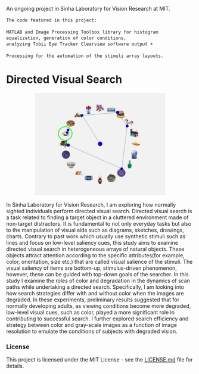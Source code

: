 An ongoing project in Sinha Laboratory for Vision Research at MIT.

	The code featured in this project: 

	MATLAB and Image Processing Toolbox library for histogram equalization, generation of color conditions,
	analyzing Tobii Eye Tracker Clearview software output + 
	
	Processing for the automation of the stimuli array layouts.


# Directed Visual Search

<p align="center"><img src="https://github.com/egeozin/Directed-Visual-Search/blob/master/images/dvc_sinha.jpg" width="350"></p>

In Sinha Laboratory for Vision Research, I am exploring how normally sighted individuals perform directed visual search. Directed visual search is a task related to finding a target object in a cluttered environment made of non-target distractors. It is fundamental to not only everyday tasks but also to the manipulation of visual aids such as diagrams, sketches, drawings, charts. Contrary to past work which usually use synthetic stimuli such as lines and focus on low-level saliency cues, this study aims to examine directed visual search in heterogeneous arrays of natural objects. These objects attract attention according to the specific attributes(for example, color, orientation, size etc.) that are called visual salience of the stimuli. The visual saliency of items are bottom-up, stimulus-driven phenomenon, however, these can be guided with top-down goals of the searcher. In this study I examine the roles of color and degradation in the dynamics of scan paths while undertaking a directed search. Specifically, I am looking into how search strategies differ with and without color when the images are degraded. In these experiments, preliminary results suggested that for normally developing adults, as viewing conditions become more degraded, low-level visual cues, such as color, played a more significant role in contributing to successful search. I further explored search efficiency and strategy between color and gray-scale images as a function of image resolution to emulate the conditions of subjects with degraded vision.



### License

This project is licensed under the MIT License - see the [LICENSE.md](LICENSE.md) file for details.
